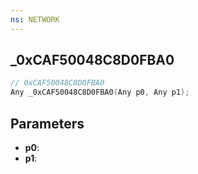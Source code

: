 ```yaml
---
ns: NETWORK
---
```

## _0xCAF50048C8D0FBA0

```c
// 0xCAF50048C8D0FBA0
Any _0xCAF50048C8D0FBA0(Any p0, Any p1);
```

## Parameters
* **p0**:
* **p1**:
